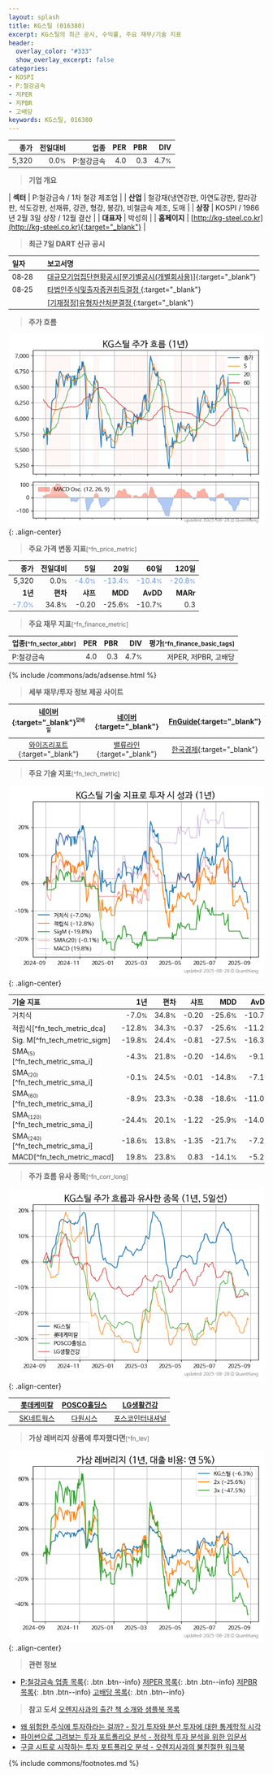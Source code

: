 ```yaml
---
layout: splash
title: KG스틸 (016380)
excerpt: KG스틸의 최근 공시, 수익률, 주요 재무/기술 지표
header:
  overlay_color: "#333"
  show_overlay_excerpt: false
categories:
- KOSPI
- P:철강금속
- 저PER
- 저PBR
- 고배당
keywords: KG스틸, 016380
---
```


| **종가** | **전일대비** | **업종** | **PER** | **PBR** | **DIV** |
| -------: | -----------: | -------: | ------: | ------: | ------: |
| 5,320 | 0.0<small>%</small> | P:철강금속 | 4.0 | 0.3 | 4.7<small>%</small> |

<!-- more -->


> **기업 개요**<a id="company"></a>

| <span style="white-space:nowrap;">**섹터**</span> | P:철강금속 / 1차 철강 제조업 |
| <span style="white-space:nowrap;">**산업**</span> | 철강재(냉연강판, 아연도강판, 칼라강판, 석도강판, 선재류, 강관, 형강, 봉강), 비철금속 제조, 도매 |
| <span style="white-space:nowrap;">**상장**</span> | KOSPI / 1986년 2월 3일 상장 / 12월 결산 |
| <span style="white-space:nowrap;">**대표자**</span> | 박성희 |
| <span style="white-space:nowrap;">**홈페이지**</span> | [http://kg-steel.co.kr](http://kg-steel.co.kr){:target="_blank"} |


> **최근 7일 DART 신규 공시**<a id="dart"></a>

| **일자** |      | **보고서명** |
| :------- | :--- | :----------- |
| 08&#x2011;28 | | [대규모기업집단현황공시[분기별공시(개별회사용)]](https://dart.fss.or.kr/dsaf001/main.do?rcpNo=20250828000979){:target="_blank"} |
| 08&#x2011;25 | | [타법인주식및출자증권취득결정              ](https://dart.fss.or.kr/dsaf001/main.do?rcpNo=20250825800380){:target="_blank"} |
|  | | [[기재정정]유형자산처분결정              ](https://dart.fss.or.kr/dsaf001/main.do?rcpNo=20250825800367){:target="_blank"} |


> **주가 흐름**<a id="price"></a>

![016380](/stock/images/016380.png){: .align-center}


> **주요 가격 변동 지표**<small>[^fn_price_metric]</small>

| **종가** | **전일대비** | **5일** | **20일** | **60일** | **120일** |
| -------: | -----------: | ------: | -------: | -------: | --------: |
| 5,320 | 0.0<small>%</small> | <span style="color: cornflowerblue">-4.0<small>%</small></span> | <span style="color: cornflowerblue">-13.4<small>%</small></span> | <span style="color: cornflowerblue">-10.4<small>%</small></span> | <span style="color: cornflowerblue">-20.8<small>%</small></span> |
| **1년** | **편차** | **샤프** | **MDD** | **AvDD** | **MARr** |
| <span style="color: cornflowerblue">-7.0<small>%</small></span> | 34.8<small>%</small> | -0.20 | -25.6<small>%</small> | -10.7<small>%</small> | 0.3 |


> **주요 재무 지표**<small>[^fn_finance_metric]</small>

| **업종**<small>[^fn_sector_abbr]</small> | **PER** | **PBR** | **DIV** | **평가**<small>[^fn_finance_basic_tags]</small> |
| :--------------------------------------- | ------: | ------: | ------: | ----------------------------------------------: |
| P:철강금속 | 4.0 | 0.3 | 4.7<small>%</small> | 저PER, 저PBR, 고배당 |



{% include /commons/ads/adsense.html %}

> **세부 재무/투자 정보 제공 사이트**

| [네이버](https://m.stock.naver.com/domestic/stock/016380/finance/summary){:target="_blank"}<sup><small>모바일</small></sup> | [네이버](https://finance.naver.com/item/coinfo.naver?code=016380){:target="_blank"} | [FnGuide](https://comp.fnguide.com/SVO2/ASP/SVD_Invest.asp?gicode=A016380&MenuYn=Y){:target="_blank"} |
| :---: | :---: | :---: |
| [와이즈리포트](https://comp.wisereport.co.kr/company/c1040001.aspx?cmp_cd=016380){:target="_blank"} | [밸류라인](https://www.valueline.co.kr/finance/summary/016380){:target="_blank"} | [한국경제](https://markets.hankyung.com/stock/016380/financial-summary){:target="_blank"} |


> **주요 기술 지표**<small>[^fn_tech_metric]</small>


![016380](/stock/images/016380_tech.png){: .align-center}

| **기술 지표** | **1년** | **편차** | **샤프** | **MDD** | **AvDD** |
| :------------ | ------: | -----------: | -------: | ------: | -------: |
| 거치식 | -7.0<small>%</small> | 34.8<small>%</small> | -0.20 | -25.6<small>%</small> | -10.7<small>%</small> |
| 적립식[^fn_tech_metric_dca] | -12.8<small>%</small> | 34.3<small>%</small> | -0.37 | -25.6<small>%</small> | -11.2<small>%</small> |
| Sig. M[^fn_tech_metric_sigm] | -19.8<small>%</small> | 24.4<small>%</small> | -0.81 | -27.5<small>%</small> | -16.3<small>%</small> |
| SMA<small><sub>(5)</sub></small>[^fn_tech_metric_sma_i] | -4.3<small>%</small> | 21.8<small>%</small> | -0.20 | -14.6<small>%</small> | -9.1<small>%</small> |
| SMA<small><sub>(20)</sub></small>[^fn_tech_metric_sma_i] | -0.1<small>%</small> | 24.5<small>%</small> | -0.01 | -14.8<small>%</small> | -7.1<small>%</small> |
| SMA<small><sub>(60)</sub></small>[^fn_tech_metric_sma_i] | -8.9<small>%</small> | 23.3<small>%</small> | -0.38 | -18.6<small>%</small> | -11.0<small>%</small> |
| SMA<small><sub>(120)</sub></small>[^fn_tech_metric_sma_i] | -24.4<small>%</small> | 20.1<small>%</small> | -1.22 | -25.9<small>%</small> | -14.0<small>%</small> |
| SMA<small><sub>(240)</sub></small>[^fn_tech_metric_sma_i] | -18.6<small>%</small> | 13.8<small>%</small> | -1.35 | -21.7<small>%</small> | -7.2<small>%</small> |
| MACD[^fn_tech_metric_macd] | 19.8<small>%</small> | 23.8<small>%</small> | 0.83 | -14.1<small>%</small> | -5.2<small>%</small> |


> **주가 흐름 유사 종목**<a id="corr"></a><small>[^fn_corr_long]</small>

![016380](/stock/images/016380_corr.png){: .align-center}

|       | [롯데케미칼](/011170/) | [POSCO홀딩스](/005490/) | [LG생활건강](/051900/) |
| :---: | :------------------------------------: | :------------------------------------: | :------------------------------------: |
|       | [SK네트웍스](/001740/) | [다원시스](/068240/) | [포스코인터내셔널](/047050/) |


> **가상 레버리지 상품에 투자했다면**<a id="2x"></a><small>[^fn_lev]</small>

![016380](/stock/images/016380_2x.png){: .align-center}


> **관련 정보**

- [P:철강금속 업종 목록](/stats/sector/kospi_업종_철강금속_종목/){: .btn .btn--info} [저PER 목록](/fn/fn_low_per/){: .btn .btn--info} [저PBR 목록](/fn/fn_low_pbr/){: .btn .btn--info} [고배당 목록](/fn/fn_high_div/){: .btn .btn--info}

> **참고 도서** [오렌지사과의 출간 책 소개와 샘플북 목록](https://kongdori.tistory.com/691)

- [왜 위험한 주식에 투자하라는 걸까? - 장기 투자와 분산 투자에 대한 통계학적 시각](https://kongdori.tistory.com/421)
- [파이썬으로 그려보는 투자 포트폴리오 분석  - 정량적 투자 분석을 위한 입문서](https://kongdori.tistory.com/643)
- [구글 시트로 시작하는 투자 포트폴리오 분석 - 오렌지사과의 불친절한 워크북](https://kongdori.tistory.com/449)


{% include commons/footnotes.md %}